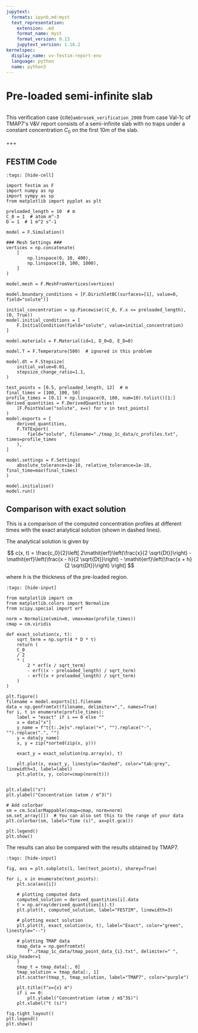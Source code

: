```yaml
---
jupytext:
  formats: ipynb,md:myst
  text_representation:
    extension: .md
    format_name: myst
    format_version: 0.13
    jupytext_version: 1.16.2
kernelspec:
  display_name: vv-festim-report-env
  language: python
  name: python3
---
```


# Pre-loaded semi-infinite slab

```{tags} 1D, MES, transient
```

This verification case {cite}`ambrosek_verification_2008` from case Val-1c of TMAP7's V&V report consists of a semi-infinite slab with no traps under a constant concentration $C_0$ on the first $10 m$ of the slab.

+++

## FESTIM Code

```{code-cell} ipython3
:tags: [hide-cell]

import festim as F
import numpy as np
import sympy as sp
from matplotlib import pyplot as plt

preloaded_length = 10  # m
C_0 = 1  # atom m^-3
D = 1  # 1 m^2 s^-1

model = F.Simulation()

### Mesh Settings ###
vertices = np.concatenate(
    [
        np.linspace(0, 10, 400),
        np.linspace(10, 100, 1000),
    ]
)

model.mesh = F.MeshFromVertices(vertices)

model.boundary_conditions = [F.DirichletBC(surfaces=[1], value=0, field="solute")]

initial_concentration = sp.Piecewise((C_0, F.x <= preloaded_length), (0, True))
model.initial_conditions = [
    F.InitialCondition(field="solute", value=initial_concentration)
]

model.materials = F.Material(id=1, D_0=D, E_D=0)

model.T = F.Temperature(500)  # ignored in this problem

model.dt = F.Stepsize(
    initial_value=0.01,
    stepsize_change_ratio=1.1,
)

test_points = [0.5, preloaded_length, 12]  # m
final_times = [100, 100, 50]
profile_times = [0.1] + np.linspace(0, 100, num=10).tolist()[1:]
derived_quantities = F.DerivedQuantities(
    [F.PointValue("solute", x=v) for v in test_points]
)
model.exports = [
    derived_quantities,
    F.TXTExport(
        field="solute", filename="./tmap_1c_data/c_profiles.txt", times=profile_times
    ),
]

model.settings = F.Settings(
    absolute_tolerance=1e-10, relative_tolerance=1e-10, final_time=max(final_times)
)

model.initialise()
model.run()
```

## Comparison with exact solution

This is a comparison of the computed concentration profiles at different times with the exact analytical solution (shown in dashed lines).

The analytical solution is given by

$$
    c(x, t) = \frac{c_0}{2}\left[ 
        2\mathit{erf}\left(\frac{x}{2 \sqrt{Dt}}\right)
        - \mathit{erf}\left(\frac{x - h}{2 \sqrt{Dt}}\right)
        - \mathit{erf}\left(\frac{x + h}{2 \sqrt{Dt}}\right)
     \right]
$$

where $h$ is the thickness of the pre-loaded region.

```{code-cell} ipython3
:tags: [hide-input]

from matplotlib import cm
from matplotlib.colors import Normalize
from scipy.special import erf

norm = Normalize(vmin=0, vmax=max(profile_times))
cmap = cm.viridis

def exact_solution(x, t):
    sqrt_term = np.sqrt(4 * D * t)
    return (
    C_0
    / 2
    * (
        2 * erf(x / sqrt_term)
        - erf((x - preloaded_length) / sqrt_term)
        - erf((x + preloaded_length) / sqrt_term)
    )
)

plt.figure()
filename = model.exports[1].filename
data = np.genfromtxt(filename, delimiter=",", names=True)
for i, t in enumerate(profile_times):
    label = "exact" if i == 0 else ""
    x = data["x"]
    y_name = f"t{t:.2e}s".replace("+", "").replace("-", "").replace(".", "")
    y = data[y_name]
    x, y = zip(*sorted(zip(x, y)))
    
    exact_y = exact_solution(np.array(x), t)

    plt.plot(x, exact_y, linestyle="dashed", color="tab:grey", linewidth=3, label=label)
    plt.plot(x, y, color=cmap(norm(t)))


plt.xlabel("x")
plt.ylabel("Concentration (atom / m^3)")

# Add colorbar
sm = cm.ScalarMappable(cmap=cmap, norm=norm)
sm.set_array([])  # You can also set this to the range of your data
plt.colorbar(sm, label="Time (s)", ax=plt.gca())

plt.legend()
plt.show()
```

The results can also be compared with the results obtained by TMAP7.

```{code-cell} ipython3
:tags: [hide-input]

fig, axs = plt.subplots(1, len(test_points), sharey=True)

for i, x in enumerate(test_points):
    plt.sca(axs[i])

    # plotting computed data
    computed_solution = derived_quantities[i].data
    t = np.array(derived_quantities[i].t)
    plt.plot(t, computed_solution, label="FESTIM", linewidth=3)

    # plotting exact solution
    plt.plot(t, exact_solution(x, t), label="Exact", color="green", linestyle="--")

    # plotting TMAP data
    tmap_data = np.genfromtxt(
        f"./tmap_1c_data/tmap_point_data_{i}.txt", delimiter=" ", skip_header=1
    )
    tmap_t = tmap_data[:, 0]
    tmap_solution = tmap_data[:, 1]
    plt.scatter(tmap_t, tmap_solution, label="TMAP7", color="purple")

    plt.title(f"x={x} m")
    if i == 0:
        plt.ylabel("Concentration (atom / m$^3$)")
    plt.xlabel("t (s)")

fig.tight_layout()
plt.legend()
plt.show()
```
